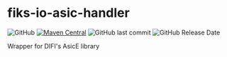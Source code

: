 # fiks-io-asic-handler
![GitHub](https://img.shields.io/github/license/ks-no/fiks-io-asice-handler)
[![Maven Central](https://img.shields.io/maven-central/v/no.ks.fiks/fiks-io-asice-handler.svg)](https://search.maven.org/search?q=g:no.ks.fiks%20a:fiks-io-asice-handler)
![GitHub last commit](https://img.shields.io/github/last-commit/ks-no/fiks-io-asice-handler.svg)
![GitHub Release Date](https://img.shields.io/github/release-date/ks-no/fiks-io-asice-handler.svg)

Wrapper for DIFI's AsicE library
